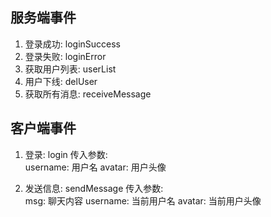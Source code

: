 ## 服务端事件

1. 登录成功: loginSuccess
2. 登录失败: loginError
3. 获取用户列表: userList
4. 用户下线: delUser
5. 获取所有消息: receiveMessage

## 客户端事件

1. 登录: login
   传入参数:  
   username: 用户名 
   avatar: 用户头像

2. 发送信息: sendMessage
   传入参数:  
   msg: 聊天内容 
   username: 当前用户名 
   avatar: 当前用户头像